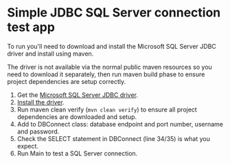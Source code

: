 # Simple JDBC SQL Server connection test app

To run you'll need to download and install the Microsoft SQL Server JDBC driver and install using maven.

The driver is not available via the normal public maven resources so you need to download it separately, then run maven
build phase to ensure project dependencies are setup correctly.

1. Get the [Microsoft SQL Server JDBC driver](https://msdn.microsoft.com/en-us/sqlserver/aa937724.aspx).
2. [Install the driver](http://claude.betancourt.us/add-microsoft-sql-jdbc-driver-to-maven/).
3. Run maven clean verify (`mvn clean verify`) to ensure all project dependencies are downloaded and setup.
4. Add to DBConnect class: database endpoint and port number, username and password.
5. Check the SELECT statement in DBConnect (line 34/35) is what you expect.
4. Run Main to test a SQL Server connection.